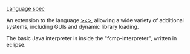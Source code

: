 [Language spec](https://github.com/More-Wrong/FishChipsAndMushyPeas/blob/main/%3E%3C%3E%5C%5C.:.)

An extension to the language [><>](https://esolangs.org/wiki/Fish), allowing a wide variety of additional systems, including GUIs and dynamic library loading.

The basic Java interpreter is inside the "fcmp-interpreter", written in eclipse.
